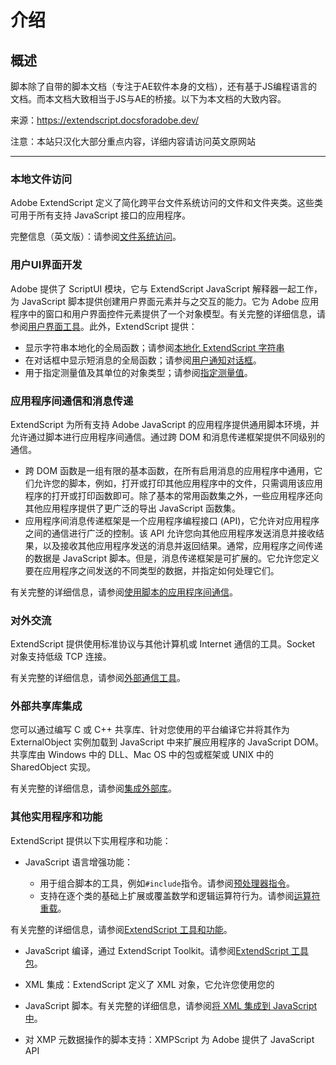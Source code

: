 # 介绍
## 概述 #

脚本除了自带的脚本文档（专注于AE软件本身的文档），还有基于JS编程语言的文档。而本文档大致相当于JS与AE的桥接。以下为本文档的大致内容。

来源：<https://extendscript.docsforadobe.dev/>

注意：本站只汉化大部分重点内容，详细内容请访问英文原网站

* * *

### 本地文件访问 #

Adobe ExtendScript 定义了简化跨平台文件系统访问的文件和文件夹类。这些类可用于所有支持 JavaScript 接口的应用程序。

完整信息（英文版）：请参阅[文件系统访问](https://extendscript.docsforadobe.dev/file-system-access/index.html#file-system-access)。

### 用户UI界面开发 #

Adobe 提供了 ScriptUI 模块，它与 ExtendScript JavaScript 解释器一起工作，为 JavaScript
脚本提供创建用户界面元素并与之交互的能力。它为 Adob​​e
应用程序中的窗口和用户界面控件元素提供了一个对象模型。有关完整的详细信息，请参阅[用户界面工具](https://extendscript.docsforadobe.dev/user-interface-tools/index.html#user-interface-tools)。此外，ExtendScript 提供：

  * 显示字符串本地化的全局函数；请参阅[本地化 ExtendScript 字符串](https://extendscript.docsforadobe.dev/extendscript-tools-features/localizing-extendscript-strings.html#localizing-extendscript-strings)
  * 在对话框中显示短消息的全局函数；请参阅[用户通知对话框](https://extendscript.docsforadobe.dev/extendscript-tools-features/user-notification-dialogs.html#user-notification-dialogs)。
  * 用于指定测量值及其单位的对象类型；请参阅[指定测量值](https://extendscript.docsforadobe.dev/extendscript-tools-features/specifying-measurement-values.html#specifying-measurement-values)。

### 应用程序间通信和消息传递 #

ExtendScript 为所有支持 Adob​​e JavaScript 的应用程序提供通用脚本环境，并允许通过脚本进行应用程序间通信。通过跨 DOM
和消息传递框架提供不同级别的通信。

  * 跨 DOM 函数是一组有限的基本函数，在所有启用消息的应用程序中通用，它们允许您的脚本，例如，打开或打印其他应用程序中的文件，只需调用该应用程序的打开或打印函数即可。除了基本的常用函数集之外，一些应用程序还向其他应用程序提供了更广泛的导出 JavaScript 函数集。
  * 应用程序间消息传递框架是一个应用程序编程接口 (API)，它允许对应用程序之间的通信进行广泛的控制。该 API 允许您向其他应用程序发送消息并接收结果，以及接收其他应用程序发送的消息并返回结果。通常，应用程序之间传递的数据是 JavaScript 脚本。但是，消息传递框架是可扩展的。它允许您定义要在应用程序之间发送的不同类型的数据，并指定如何处理它们。

有关完整的详细信息，请参阅[使用脚本的应用程序间通信](https://extendscript.docsforadobe.dev/interapplication-communication/index.html#interapplication-communication-with-scripts)。

### 对外交流 #

ExtendScript 提供使用标准协议与其他计算机或 Internet 通信的工具。Socket 对象支持低级 TCP 连接。

有关完整的详细信息，请参阅[外部通信工具](https://extendscript.docsforadobe.dev/external-communication/index.html#external-communication-tools)。

### 外部共享库集成 #

您可以通过编写 C 或 C++ 共享库、针对您使用的平台编译它并将其作为 ExternalObject 实例加载到 JavaScript 中来扩展应用程序的
JavaScript DOM。共享库由 Windows 中的 DLL、Mac OS 中的包或框架或 UNIX 中的 SharedObject 实现。

有关完整的详细信息，请参阅[集成外部库](https://extendscript.docsforadobe.dev/integrating-external-libraries/index.html#integrating-external-libraries)。

### 其他实用程序和功能 #

ExtendScript 提供以下实用程序和功能：

  * JavaScript 语言增强功能：
    
    * 用于组合脚本的工具，例如`#include`指令。请参阅[预处理器指令](https://extendscript.docsforadobe.dev/extendscript-tools-features/preprocessor-directives.html#preprocessor-directives)。
    * 支持在逐个类的基础上扩展或覆盖数学和逻辑运算符行为。请参阅[运算符重载](https://extendscript.docsforadobe.dev/extendscript-tools-features/operator-overloading.html#operator-overloading)。

有关完整的详细信息，请参阅[ExtendScript
工具和功能](https://extendscript.docsforadobe.dev/extendscript-tools-features/index.html#extendscript-tools-and-features)。

  * JavaScript 编译，通过 ExtendScript Toolkit。请参阅[ExtendScript 工具包](https://extendscript.docsforadobe.dev/extendscript-toolkit/index.html#the-extendscript-toolkit)。

  * XML 集成：ExtendScript 定义了 XML 对象，它允许您使用您的

  * JavaScript 脚本。有关完整的详细信息，请参阅[将 XML 集成到 JavaScript 中](https://extendscript.docsforadobe.dev/integrating-xml/index.html#integrating-xml-into-javascript)。

  * 对 XMP 元数据操作的脚本支持：XMPScript 为 Adob​​e 提供了 JavaScript API

